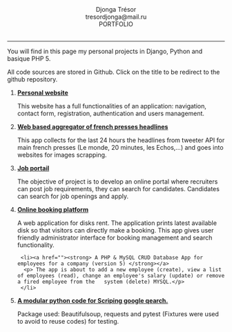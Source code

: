 <div align="center">Djonga Trésor</div>
<div align="center">tresordjonga@mail.ru</div> 
<div align="center">PORTFOLIO</div> <br />
<hr>

<p> You will find in this page my personal projects in Django, Python and basique PHP 5. </p>
<p> All code sources are stored in Github. Click on the title to be redirect to the github repository.</p>

<ol>
  <li><a href="https://rosert1984.pythonanywhere.com"><strong>Personal website</strong></a>
      <p> This website has a full functionalities of an application: navigation, contact form, registration, authentication and users management.</p>
  </li>
   <li><a href="https://github.com/Rosert2019/Agregator_headlines"><strong>Web based aggregator of french presses headlines</strong></a>
      <p>This app collects for the last 24 hours the headlines from tweeter API for main french presses (Le monde, 20 minutes, les Echos,...) and goes into websites for images scrapping.</p>
  </li>
     <li><a href="https://github.com/Rosert2019/jobs_portail"><strong>Job portail</strong></a>
       <p>  The objective of project is to develop an online portal where recruiters can post job requirements, they can search for candidates. Candidates can search for job openings and apply. </p>
  </li>
  
   <li><a href="https://github.com/Rosert2019/disques_rent"><strong>Online booking platform</strong></a>
      <p> A web application for disks rent. The application prints latest available disk so that visitors can directly make a booking. This app gives user friendly administrator interface for booking management and search functionality.</p>
  </li>
  

     <li><a href=""><strong> A PHP & MySQL CRUD Database App for employees for a company (version 5) </strong></a>
      <p> The app is about to add a new employee (create), view a list of employees (read), change an employee's salary (update) or remove a fired employee from the   system (delete) MYSQL.</p>
     </li>
  
  <li><a href="https://github.com/Rosert2019/centrica"><strong>A modular python code for  Scriping google qearch.</strong></a>
      <p> Package used: Beautifulsoup, requests and pytest (Fixtures were used to avoid to reuse codes) for testing.</p>
  </li>
  
</ol>
